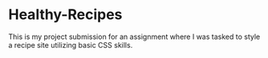 # Healthy-Recipes
This is my project submission for an assignment where I was tasked to style a recipe site utilizing basic CSS skills.
